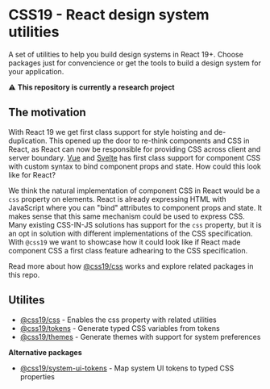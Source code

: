 # CSS19 - React design system utilities

A set of utilities to help you build design systems in React 19+. Choose packages just for convencience or get the tools to build a design system for your application.

:warning: **This repository is currently a research project**

## The motivation

With React 19 we get first class support for style hoisting and de-duplication.
This opened up the door to re-think components and CSS in React, as React can now be responsible for providing CSS across client and server boundary. [Vue](https://vuejs.org/) and [Svelte](https://svelte.dev/) has first class support for component CSS with custom syntax to bind component props and state. How could this look like for React?

We think the natural implementation of component CSS in React would be a `css` property on elements. React is already expressing HTML with JavaScript where you can "bind" attributes to component props and state. It makes sense that this same mechanism could be used to express CSS. Many existing CSS-IN-JS solutions has support for the `css` property, but it is an opt in solution with different implementations of the CSS specification. With `@css19` we want to showcase how it could look like if React made component CSS a first class feature adhearing to the CSS specification.

Read more about how [@css19/css]('./css/README.md) works and explore related packages in this repo.

## Utilites

- [@css19/css](./css) - Enables the css property with related utilities
- [@css19/tokens]('./tokens') - Generate typed CSS variables from tokens
- [@css19/themes]('./themes') - Generate themes with support for system preferences

**Alternative packages**

- [@css19/system-ui-tokens]('./system-ui-tokens') - Map system UI tokens to typed CSS properties
